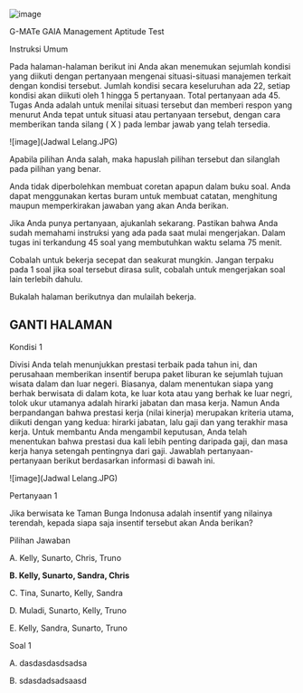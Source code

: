 

![image](capture.JPG)


G-MATe
GAIA Management Aptitude Test

Instruksi Umum

Pada halaman-halaman berikut ini Anda akan menemukan sejumlah kondisi yang diikuti dengan pertanyaan mengenai situasi-situasi manajemen terkait dengan kondisi tersebut. 
Jumlah kondisi secara keseluruhan ada 22, setiap kondisi akan diikuti oleh 1 hingga 5 pertanyaan. Total pertanyaan ada 45.
Tugas Anda adalah untuk menilai situasi tersebut dan memberi respon yang menurut Anda tepat untuk situasi atau pertanyaan tersebut, dengan cara memberikan tanda silang ( X ) pada lembar jawab yang telah tersedia. 

![image](Jadwal Lelang.JPG)

Apabila pilihan Anda salah, maka hapuslah pilihan tersebut dan silanglah pada pilihan yang benar.

Anda tidak diperbolehkan membuat coretan apapun dalam buku soal. Anda dapat menggunakan kertas buram untuk membuat catatan, menghitung maupun memperkirakan jawaban yang akan Anda berikan. 

Jika Anda punya pertanyaan, ajukanlah sekarang. Pastikan bahwa Anda sudah memahami instruksi yang ada pada saat mulai mengerjakan. Dalam tugas ini terkandung 45 soal yang membutuhkan waktu selama 75 menit.

Cobalah untuk bekerja secepat dan seakurat mungkin. Jangan terpaku pada 1 soal jika soal tersebut dirasa sulit, cobalah untuk mengerjakan soal lain terlebih dahulu. 







Bukalah halaman berikutnya dan mulailah bekerja.




GANTI HALAMAN
---





Kondisi 1


Divisi Anda telah menunjukkan prestasi terbaik pada tahun ini, dan perusahaan memberikan insentif berupa paket liburan ke sejumlah tujuan wisata dalam dan luar negeri. Biasanya, dalam menentukan siapa yang berhak berwisata di dalam kota, ke luar kota atau yang berhak ke luar negri, tolok ukur utamanya adalah hirarki jabatan dan masa kerja.
Namun Anda berpandangan bahwa prestasi kerja (nilai kinerja) merupakan kriteria utama, diikuti dengan yang kedua: hirarki jabatan, lalu gaji dan yang terakhir masa kerja.
Untuk membantu Anda mengambil keputusan, Anda telah menentukan bahwa prestasi dua kali lebih penting daripada gaji, dan masa kerja hanya setengah pentingnya dari gaji. Jawablah pertanyaan-pertanyaan berikut berdasarkan informasi di bawah ini.

![image](Jadwal Lelang.JPG)

Pertanyaan 1

Jika berwisata ke Taman Bunga Indonusa adalah insentif yang nilainya terendah, kepada siapa saja insentif tersebut akan Anda berikan? 

Pilihan Jawaban

A. Kelly, Sunarto, Chris, Truno

**B. Kelly, Sunarto, Sandra, Chris**

C. Tina, Sunarto, Kelly, Sandra

D. Muladi, Sunarto, Kelly, Truno

E. Kelly, Sandra, Sunarto, Truno

Soal 1

A. dasdasdasdsadsa

B. sdasdadsadsaasd

